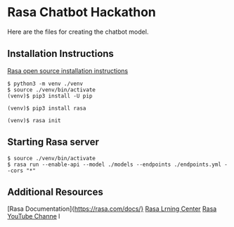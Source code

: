 # Rasa Chatbot Hackathon
Here are the files for creating the chatbot model.  

## Installation Instructions
[Rasa open source installation instructions](https://rasa.com/docs/rasa/installation/)

```
$ python3 -m venv ./venv
$ source ./venv/bin/activate
(venv)$ pip3 install -U pip

(venv)$ pip3 install rasa

(venv)$ rasa init
```

## Starting Rasa server
```
$ source ./venv/bin/activate
$ rasa run --enable-api --model ./models --endpoints ./endpoints.yml --cors "*"
```

## Additional Resources
[Rasa Documentation]{https://rasa.com/docs/}
[Rasa Lrning Center](https://learning.rasa.com/)
[Rasa YouTube Channe](https://www.youtube.com/channel/UCJ0V6493mLvqdiVwOKWBODQ)                                                                                            l
